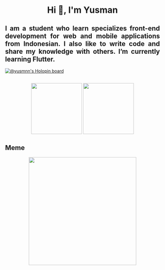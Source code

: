 <h1 align="center">Hi 👋, I'm Yusman</h1>

<div align="justify">
<h2>I am a student who learn specializes front-end development for web and mobile applications from Indonesian. I also like to write code and share my knowledge with others. I’m currently learning Flutter.</h2>
</div>

[![@yusmnn's Holopin board](https://holopin.io/api/user/board?user=yusmnn)](https://holopin.io/@yusmnn)

<br>
<div align="center">
  <img height="165em" src="https://github-readme-stats.vercel.app/api?username=yusmnn&show_icons=true&theme=github_dark&include_all_commits=true&count_private=true"/>
  <img height="165em" src="https://github-readme-stats.vercel.app/api/top-langs/?username=yusmnn&layout=compact&langs_count=7&theme=github_dark"/>
</div>

## Meme
<div align="center">
  <img src="https://random-memer.herokuapp.com/" width="350px"/>
</div>

